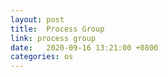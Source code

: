 ```yaml
---
layout: post
title:  Process Group
link: process group
date:   2020-09-16 13:21:00 +0800
categories: os
---
```

